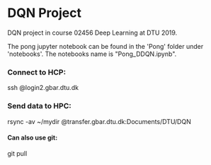 # DQN Project
DQN project in course 02456 Deep Learning at DTU 2019.

The pong jupyter notebook can be found in the 'Pong' folder under 'notebooks'. The notebooks name is "Pong_DDQN.ipynb".

### Connect to HCP:
ssh <student ID>@login2.gbar.dtu.dk

### Send data to HPC:
rsync -av ~/mydir <student ID>@transfer.gbar.dtu.dk:Documents/DTU/DQN

#### Can also use git:
git pull 
